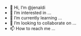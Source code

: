 - 👋 Hi, I’m @jenaldi
- 👀 I’m interested in ...
- 🌱 I’m currently learning ...
- 💞️ I’m looking to collaborate on ...
- 📫 How to reach me ...

<!---
jenaldi/jenaldi is a ✨ special ✨ repository because its `README.md` (this file) appears on your GitHub profile.
You can click the Preview link to take a look at your changes.
--->
